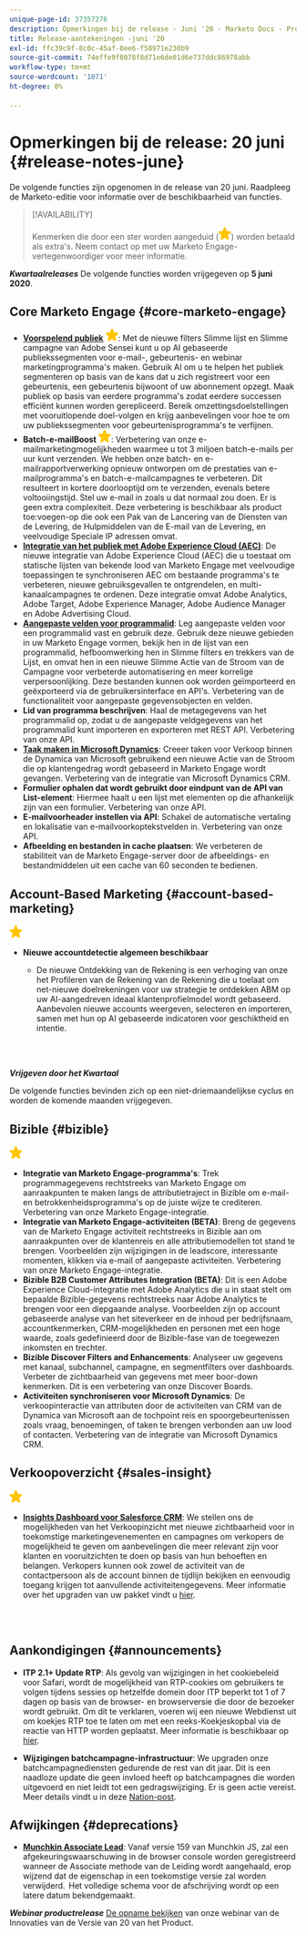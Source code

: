 ```yaml
---
unique-page-id: 37357276
description: Opmerkingen bij de release - Juni '20 - Marketo Docs - Productdocumentatie
title: Release-aantekeningen -juni '20
exl-id: ffc39c9f-8c0c-45af-8ee6-f58971e230b9
source-git-commit: 74effe9f8078f8d71e6de01d6e737ddc86978abb
workflow-type: tm+mt
source-wordcount: '1071'
ht-degree: 0%

---
```


# Opmerkingen bij de release: 20 juni {#release-notes-june}

De volgende functies zijn opgenomen in de release van 20 juni. Raadpleeg de Marketo-editie voor informatie over de beschikbaarheid van functies.

>[!AVAILABILITY]
>
>Kenmerken die door een ster worden aangeduid (![](assets/yellow-star.png)) worden betaald als extra&#39;s. Neem contact op met uw Marketo Engage-vertegenwoordiger voor meer informatie.

**_Kwartaalreleases_** De volgende functies worden vrijgegeven op **5 juni 2020**.

## Core Marketo Engage {#core-marketo-engage}

* **[Voorspelend publiek](https://experienceleague.adobe.com/docs/marketo/sky/predictive-audiences/getting-started-with-predictive-audiences.html?lang=en#predictive-audiences)** ![(ster)](assets/yellow-star.png): Met de nieuwe filters Slimme lijst en Slimme campagne van Adobe Sensei kunt u op AI gebaseerde publiekssegmenten voor e-mail-, gebeurtenis- en webinar marketingprogramma&#39;s maken. Gebruik AI om u te helpen het publiek segmenteren op basis van de kans dat u zich registreert voor een gebeurtenis, een gebeurtenis bijwoont of uw abonnement opzegt. Maak publiek op basis van eerdere programma&#39;s zodat eerdere successen efficiënt kunnen worden gerepliceerd. Bereik omzettingsdoelstellingen met vooruitlopende doel-volgen en krijg aanbevelingen voor hoe te om uw publiekssegmenten voor gebeurtenisprogramma&#39;s te verfijnen.
* **Batch-e-mailBoost** ![(ster)](assets/yellow-star.png): Verbetering van onze e-mailmarketingmogelijkheden waarmee u tot 3 miljoen batch-e-mails per uur kunt verzenden. We hebben onze batch- en e-mailrapportverwerking opnieuw ontworpen om de prestaties van e-mailprogramma&#39;s en batch-e-mailcampagnes te verbeteren. Dit resulteert in kortere doorlooptijd om te verzenden, evenals betere voltooiingstijd. Stel uw e-mail in zoals u dat normaal zou doen. Er is geen extra complexiteit. Deze verbetering is beschikbaar als product toe:voegen-op die ook een Pak van de Lancering van de Diensten van de Levering, de Hulpmiddelen van de E-mail van de Levering, en veelvoudige Speciale IP adressen omvat.
* **[Integratie van het publiek met Adobe Experience Cloud (AEC)](/help/marketo/product-docs/core-marketo-concepts/smart-lists-and-static-lists/static-lists/send-a-list-to-adobe-experience-cloud.md)**: De nieuwe integratie van Adobe Experience Cloud (AEC) die u toestaat om statische lijsten van bekende lood van Marketo Engage met veelvoudige toepassingen te synchroniseren AEC om bestaande programma&#39;s te verbeteren, nieuwe gebruiksgevallen te ontgrendelen, en multi-kanaalcampagnes te ordenen. Deze integratie omvat Adobe Analytics, Adobe Target, Adobe Experience Manager, Adobe Audience Manager en Adobe Advertising Cloud.
* **[Aangepaste velden voor programmalid](/help/marketo/product-docs/core-marketo-concepts/programs/working-with-programs/program-member-custom-fields.md)**: Leg aangepaste velden voor een programmalid vast en gebruik deze. Gebruik deze nieuwe gebieden in uw Marketo Engage vormen, bekijk hen in de lijst van een programmalid, hefboomwerking hen in Slimme filters en trekkers van de Lijst, en omvat hen in een nieuwe Slimme Actie van de Stroom van de Campagne voor verbeterde automatisering en meer korrelige verpersoonlijking. Deze bestanden kunnen ook worden geïmporteerd en geëxporteerd via de gebruikersinterface en API&#39;s. Verbetering van de functionaliteit voor aangepaste gegevensobjecten en velden.
* **Lid van programma beschrijven**: Haal de metagegevens van het programmalid op, zodat u de aangepaste veldgegevens van het programmalid kunt importeren en exporteren met REST API. Verbetering van onze API.
* **[Taak maken in Microsoft Dynamics](/help/marketo/product-docs/core-marketo-concepts/smart-campaigns/microsoft-dynamics-flow-actions/create-task-in-microsoft.md)**: Creeer taken voor Verkoop binnen de Dynamica van Microsoft gebruikend een nieuwe Actie van de Stroom die op klantengedrag wordt gebaseerd in Marketo Engage wordt gevangen. Verbetering van de integratie van Microsoft Dynamics CRM.
* **Formulier ophalen dat wordt gebruikt door eindpunt van de API van List-element**: Hiermee haalt u een lijst met elementen op die afhankelijk zijn van een formulier. Verbetering van onze API.
* **E-mailvoorheader instellen via API**: Schakel de automatische vertaling en lokalisatie van e-mailvoorkoptekstvelden in. Verbetering van onze API.
* **Afbeelding en bestanden in cache plaatsen**: We verbeteren de stabiliteit van de Marketo Engage-server door de afbeeldings- en bestandmiddelen uit een cache van 60 seconden te bedienen.

## Account-Based Marketing {#account-based-marketing}

![(ster)](assets/yellow-star.png)

* **Nieuwe accountdetectie algemeen beschikbaar**

   * De nieuwe Ontdekking van de Rekening is een verhoging van onze het Profileren van de Rekening van de Rekening die u toelaat om net-nieuwe doelrekeningen voor uw strategie te ontdekken ABM op uw AI-aangedreven ideaal klantenprofielmodel wordt gebaseerd. Aanbevolen nieuwe accounts weergeven, selecteren en importeren, samen met hun op AI gebaseerde indicatoren voor geschiktheid en intentie.

<br> 

**_Vrijgeven door het Kwartaal_**

De volgende functies bevinden zich op een niet-driemaandelijkse cyclus en worden de komende maanden vrijgegeven.

## Bizible {#bizible}

![(ster)](assets/yellow-star.png)

* **Integratie van Marketo Engage-programma&#39;s**: Trek programmagegevens rechtstreeks van Marketo Engage om aanraakpunten te maken langs de attributietraject in Bizible om e-mail- en betrokkenheidsprogramma&#39;s op de juiste wijze te crediteren. Verbetering van onze Marketo Engage-integratie.
* **Integratie van Marketo Engage-activiteiten (BETA)**: Breng de gegevens van de Marketo Engage activiteit rechtstreeks in Bizible aan om aanraakpunten over de klantenreis en alle attributiemodellen tot stand te brengen. Voorbeelden zijn wijzigingen in de leadscore, interessante momenten, klikken via e-mail of aangepaste activiteiten. Verbetering van onze Marketo Engage-integratie.
* **Bizible B2B Customer Attributes Integration (BETA)**: Dit is een Adobe Experience Cloud-integratie met Adobe Analytics die u in staat stelt om bepaalde Bizible-gegevens rechtstreeks naar Adobe Analytics te brengen voor een diepgaande analyse. Voorbeelden zijn op account gebaseerde analyse van het siteverkeer en de inhoud per bedrijfsnaam, accountkenmerken, CRM-mogelijkheden en personen met een hoge waarde, zoals gedefinieerd door de Bizible-fase van de toegewezen inkomsten en trechter.
* **Bizible Discover Filters and Enhancements**: Analyseer uw gegevens met kanaal, subchannel, campagne, en segmentfilters over dashboards. Verbeter de zichtbaarheid van gegevens met meer boor-down kenmerken. Dit is een verbetering van onze Discover Boards.
* **Activiteiten synchroniseren voor Microsoft Dynamics**: De verkoopinteractie van attributen door de activiteiten van CRM van de Dynamica van Microsoft aan de tochpoint reis en spoorgebeurtenissen zoals vraag, benoemingen, of taken te brengen verbonden aan uw lood of contacten. Verbetering van de integratie van Microsoft Dynamics CRM.

## Verkoopoverzicht {#sales-insight}

![(ster)](assets/yellow-star.png)

* **[Insights Dashboard voor Salesforce CRM](/help/marketo/product-docs/marketo-sales-insight/msi-for-salesforce/features/insights-dashboard-feature-overview.md)**: We stellen ons de mogelijkheden van het Verkoopinzicht met nieuwe zichtbaarheid voor in toekomstige marketingevenementen en campagnes om verkopers de mogelijkheid te geven om aanbevelingen die meer relevant zijn voor klanten en vooruitzichten te doen op basis van hun behoeften en belangen. Verkopers kunnen ook zowel de activiteit van de contactpersoon als de account binnen de tijdlijn bekijken en eenvoudig toegang krijgen tot aanvullende activiteitengegevens. Meer informatie over het upgraden van uw pakket vindt u [hier](/help/marketo/product-docs/marketo-sales-insight/msi-for-salesforce/configuration/configuration-for-existing-customers.md).

<br> 

## Aankondigingen {#announcements}

* **ITP 2.1+ Update RTP**: Als gevolg van wijzigingen in het cookiebeleid voor Safari, wordt de mogelijkheid van RTP-cookies om gebruikers te volgen tijdens sessies op hetzelfde domein door ITP beperkt tot 1 of 7 dagen op basis van de browser- en browserversie die door de bezoeker wordt gebruikt. Om dit te verklaren, voeren wij een nieuwe Webdienst uit om koekjes RTP toe te laten om met een reeks-Koekjeskopbal via de reactie van HTTP worden geplaatst. Meer informatie is beschikbaar op [hier](https://nation.marketo.com/t5/Knowledgebase/Browser-Cookie-Updates-How-Marketo-RTP-Is-Affected/ta-p/299603).

* **Wijzigingen batchcampagne-infrastructuur**: We upgraden onze batchcampagnediensten gedurende de rest van dit jaar. Dit is een naadloze update die geen invloed heeft op batchcampagnes die worden uitgevoerd en niet leidt tot een gedragswijziging. Er is geen actie vereist. Meer details vindt u in deze [Nation-post](https://nation.marketo.com/t5/Product-Documents/Batch-Campaign-Processing-Infrastructure-Update/ta-p/301374).

## Afwijkingen {#deprecations}

* **[Munchkin Associate Lead](https://developers.marketo.com/blog/deprecation-of-munchkin-associate-lead-method/)**: Vanaf versie 159 van Munchkin JS, zal een afgekeuringswaarschuwing in de browser console worden geregistreerd wanneer de Associate methode van de Leiding wordt aangehaald, erop wijzend dat de eigenschap in een toekomstige versie zal worden verwijderd.  Het volledige schema voor de afschrijving wordt op een latere datum bekendgemaakt.

**_Webinar productrelease_** [De opname bekijken](https://engage.marketo.com/June-Release-2020-On-Demand.html) van onze webinar van de Innovaties van de Versie van 20 van het Product.
